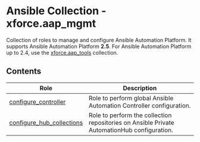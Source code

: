# Ansible Collection - xforce.aap_mgmt

Collection of roles to manage and configure Ansible Automation Platform. It supports Ansible Automation Platform **2.5**. For Ansible Automation Platform up to 2.4, use the [xforce.aap_tools](../aap_tools/README.md) collection.

## Contents

| Role                                                                   | Description                                                                                 |
| ---------------------------------------------------------------------- | ------------------------------------------------------------------------------------------- |
| [configure_controller](roles/configure_controller/README.md)           | Role to perform global Ansible Automation Controller configuration.                         |
| [configure_hub_collections](roles/configure_hub_collections/README.md) | Role to perform the collection repositories on Ansible Private AutomationHub configuration. |

